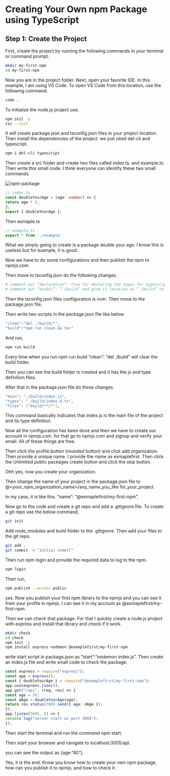 # Creating Your Own npm Package using TypeScript

## Step 1: Create the Project

First, create the project by running the following commands in your terminal or command prompt.

```bash
mkdir my-first-npm
cd my-first-npm
```

Now you are in the project folder. Next, open your favorite IDE. In this example, I am using VS Code. To open VS Code from this location, use the following command:

```bash
code .
```

To initialize the node.js project use,

```bash
npm init -y
tsc --init
```

It will create package.json and tsconfig.json files in your project location. Then install the dependencies of the project. we just need del-cli and typescript.

```bash
npm i del-cli typescript
```

Then create a src folder and create two files called index.ts. and example.ts. Then write this small code. I think everyone can identify these two small commands.

![npm-package](https://miro.medium.com/v2/resize:fit:1400/format:webp/1*F8cclSjTjndcRbkxXnOFqw.png)


```typescript
// index.ts
const doubleYourAge = (age: number) => {
return age * 2;
};
export { doubleYourAge };
```

Then exmaple.ts

```typescript
// exmaple.ts
export * from './example'
```


What we simply going to create is a package double your age. I know this is useless but for example, it is good.

Now we have to do some configurations and then publish the npm to npmjs.com.

Then move to tsconfig.json do the following changes.

```bash
# comment out “declaration”: true for declaring the types for typescripts. 
# comment out “outDir”: “./build” and give it location as “./build” to output the javascript version of our code in the folder called build.
```


Then the tsconfig.json files configuration is over. Then move to the package.json file.

Then write two scripts in the package.json file like below.


```bash
"clean":"del ./build/*",
"build":"npm run clean && tsc"
```


And run,

```bash
npm run build
```

Every time when you run npm run build “clean”: “del ./build” will clear the build folder.

Then you can see the build folder is created and it has the js and type definition files.

After that in the package.json file do these changes.


```bash
"main": "./build/index.js",
"types": "./build/index.d.ts",
"files": ["build/**/*"],
```

This command basically indicates that index.js is the main file of the project and its type definition.

Now all the configuration has been done and then we have to create our account in npmjs.com. for that go to npmjs.com and signup and verify your email. All of these things are free.

Then click the profile button (rounded button) and click add organization. Then provide a unique name. I provide the name as exmaplefirst. Then click the Unlimited public packages create button and click the skip button.

Ohh yes, now you create your organization.

Then change the name of your project in the package.json file to @<your_npm_organization_name>/any_name_you_like for_your_project.

In my case, it is like this. “name”: “@exmaplefirst/my-first-npm”,

Now go to the code and create a git repo and add a .gitignore file. To create a git repo use the below command,


```bash
git init
```

Add node_modules and build folder to the .gitignore. Then add your files to the git repo.

```bash
git add .
git commit -m "initial commit"
```

Then run npm login and provide the required data to log to the npm.

```bash
npm login
```


Then run,

```bash
npm publish --access public
```

yes. Now you publish your first npm library to the npmjs and you can see it from your profile in npmjs. I can see it in my account as @exmaplefirst/my-first-npm.

Then we can check that package. For that I quickly create a node.js project with express and install that library and check if it work.


```bash
mkdir check
cd check
npm init -y
npm install express nodemon @exmaplefirst/my-first-npm
```

write start script in package.json as “start”:”nodemon index.js”. Then create an index.js file and write small code to check the package.



```typescript
const express = require("express");
const app = express();
const { doubleYourAge } = require("@exmaplefirst/my-first-npm");
app.use(express.json());
app.get("/api", (req, res) => {
const age = 20;
const dAge = doubleYourAge(age);
return res.status(200).send({ age: dAge });
});
app.listen(3005, () => {
console.log("server start on port 3005");
});
```


Then start the terminal and run the command npm start.

Then start your browser and navigate to localhost:3005/api.

you can see the output as {age:”40”}.

Yes, it is the end. Know you know how to create your own npm package, how can you publish it to npmjs, and how to check it.




